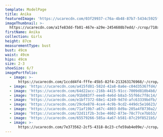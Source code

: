 ```yaml
---
template: ModelPage
title: Anika
featuredImage: 'https://ucarecdn.com/03f29937-c76a-4b48-87b7-5434c5925fd6/'
imageThumbnail: >-
  https://ucarecdn.com/a1fe83dd-fb01-467e-a29e-2454608b7edd/-/crop/710x887/561,129/-/preview/
firstName: Anika
collection: Girls
height: 87cm
measurementType: bust
bust: 49cm
waist: 49cm
hips: 49cm
size: 2-3
shoeSize: 6/7
imagePortfolio:
  - image: >-
      https://ucarecdn.com/1ccdd4f4-fffe-45b5-82f4-213263176968/-/crop/1104x1352/396,76/-/preview/
  - image: 'https://ucarecdn.com/a415fd81-582d-42a8-8a6e-c04d35367fd4/'
  - image: 'https://ucarecdn.com/64d22acc-216b-4415-91cc-7009d810b4b8/'
  - image: 'https://ucarecdn.com/91b083f7-eee8-4e6d-b8a3-55f66c7f8c14/'
  - image: 'https://ucarecdn.com/e1bf7372-68e1-4249-9d7d-afc63339bdfb/'
  - image: 'https://ucarecdn.com/29c6e878-4ce4-4c9b-9cd2-449dc5e16623/'
  - image: 'https://ucarecdn.com/71af19b7-a67c-4803-8d9a-205a4f8730a2/'
  - image: 'https://ucarecdn.com/32d11f2b-3cbe-4602-873e-78c77ce7bb53/'
  - image: 'https://ucarecdn.com/65579266-585a-4a67-b581-87c29f8521b5/'
  - image: >-
      https://ucarecdn.com/7e373562-2cf5-4318-8c23-cfe59ab4e09e/-/crop/8375x5488/0,95/-/preview/
---
```


